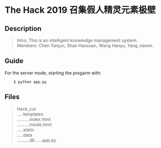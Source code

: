 # The Hack 2019 召集假人精灵元素极壁

## Description
>Intro: This is an intelligent knowledge management system.  
>Members: Chen Yanjun, Shan Haoxuan, Wang Hanyu, Yang Jiamin. 

## Guide
For the server mode, starting the progarm with:
```
    $ python app.py
```

## Files
>Hack_cur  
>.....templates  
>..........index.html  
>..........inside.html    
>.....static  
>.....data  
>..........db
>.....app.py


